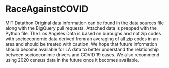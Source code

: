 # RaceAgainstCOVID
MIT Datathon
Original data information can be found in the data sources file along with the BigQuery pull requests. Attached data is prepped with the Python file. The Los Angeles Data is based on buroughs and not zip codes with socioeconomic data derived from an averaging of all zip codes in an area and should be treated with caution. We hope that future information should become available for LA data to better understand the relationship between socioeconimic drivers and COVID 19 cases. We also recommend using 2020 census data in the future once it becomes available.

